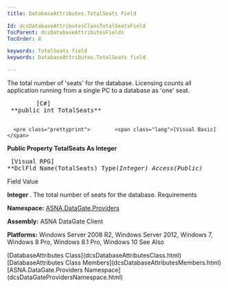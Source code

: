 ```yaml
---
title: DatabaseAttributes.TotalSeats Field

Id: dcsDatabaseAttributesClassTotalSeatsField
TocParent: dcsDatabaseAttributesFields
TocOrder: 8

keywords: TotalSeats field
keywords: DatabaseAttributes.TotalSeats field

---
```


The total number of 'seats' for the database. Licensing counts all application running from a single PC to a database as 'one' seat.
<pre class="prettyprint">        <span class="lang">[C#]</span>
 **public int TotalSeats** 
      </pre>
      <pre class="prettyprint">        <span class="lang">[Visual Basic] </span>
 **Public Property TotalSeats As Integer** 
      </pre>
      <pre class="prettyprint">        <span class="lang">[Visual RPG]</span>
 **DclFld Name(TotalSeats) Type(*Integer) Access(*Public)** 
      </pre>

Field
 Value

**Integer** . The total number of seats for the database.
Requirements

**Namespace:** [ ASNA.DataGate.Providers](dcsDataGateProvidersNamespace.html) 

**Assembly:** ASNA DataGate Client

**Platforms:** Windows Server 2008 R2, Windows Server 2012, Windows 7, Windows 8 Pro, Windows 8.1 Pro, Windows 10
See Also

<dl />
      [DatabaseAttributes Class](dcsDatabaseAttributesClass.html)
      <br />
      [DatabaseAttributes Class Members](dcsDatabaseAttributesMembers.html)
      <br />
      [ASNA.DataGate.Providers Namespace](dcsDataGateProvidersNamespace.html)

